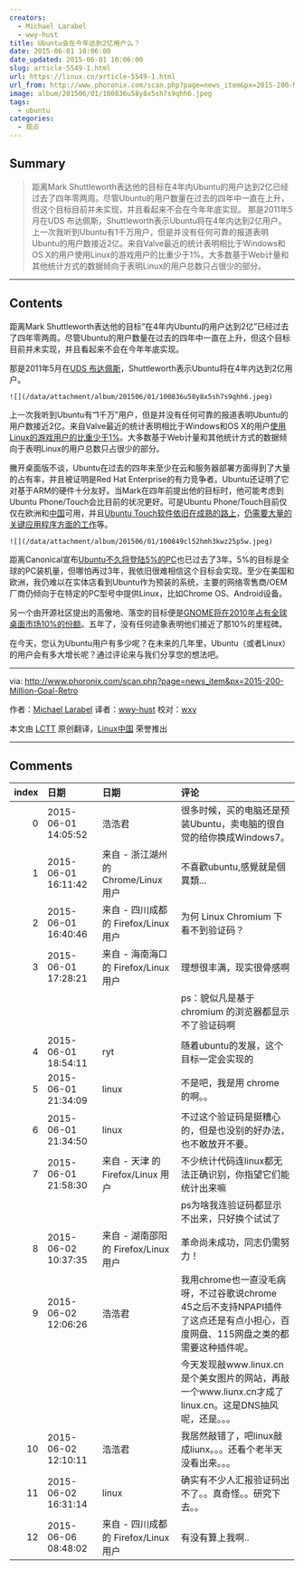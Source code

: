 ```yaml
---
creators:
  - Michael Larabel
  - wwy-hust
title: Ubuntu会在今年达到2亿用户么？
date: 2015-06-01 10:06:00
date_updated: 2015-06-01 10:06:00
slug: article-5549-1.html
url: https://linux.cn/article-5549-1.html
url_from: http://www.phoronix.com/scan.php?page=news_item&px=2015-200-Million-Goal-Retro
image: album/201506/01/100836u58y8x5sh7s9qhh6.jpeg
tags:
  - ubuntu
categories:
  - 观点
---
```


## Summary

> 距离Mark Shuttleworth表达他的目标在4年内Ubuntu的用户达到2亿已经过去了四年零两周。尽管Ubuntu的用户数量在过去的四年中一直在上升，但这个目标目前并未实现，并且看起来不会在今年年底实现。 那是2011年5月在UDS 布达佩斯，Shuttleworth表示Ubuntu将在4年内达到2亿用户。  上一次我听到Ubuntu有1千万用户，但是并没有任何可靠的报道表明Ubuntu的用户数接近2亿。来自Valve最近的统计表明相比于Windows和OS X的用户使用Linux的游戏用户的比重少于1%。大多数基于Web计量和其他统计方式的数据倾向于表明Linux的用户总数只占很少的部分。

***

<!-- more -->

## Contents

距离Mark Shuttleworth表达他的目标“在4年内Ubuntu的用户达到2亿”已经过去了四年零两周。尽管Ubuntu的用户数量在过去的四年中一直在上升，但这个目标目前并未实现，并且看起来不会在今年年底实现。

那是2011年5月在[UDS 布达佩斯](http://www.phoronix.com/vr.php?view=16002)，Shuttleworth表示Ubuntu将在4年内达到2亿用户。

`![](/data/attachment/album/201506/01/100836u58y8x5sh7s9qhh6.jpeg)`

上一次我听到Ubuntu有“1千万”用户，但是并没有任何可靠的报道表明Ubuntu的用户数接近2亿。来自Valve最近的统计表明相比于Windows和OS X的用户[使用Linux的游戏用户的比重少于1%](http://www.phoronix.com/scan.php?page=news_item&px=Steam-April-2015-1-Drop)。大多数基于Web计量和其他统计方式的数据倾向于表明Linux的用户总数只占很少的部分。

撇开桌面版不谈，Ubuntu在过去的四年来至少在云和服务器部署方面得到了大量的占有率，并且被证明是Red Hat Enterprise的有力竞争者。Ubuntu还证明了它对基于ARM的硬件十分友好。当Mark在四年前提出他的目标时，他可能考虑到Ubuntu Phone/Touch会比目前的状况更好。可是Ubuntu Phone/Touch目前仅仅在欧洲和[中国](http://www.phoronix.com/scan.php?page=news_item&px=Ubuntu-MX4-In-China)可用，并且[Ubuntu Touch软件依旧在成熟的路上](http://www.phoronix.com/scan.php?page=news_item&px=Ubuntu-Calculator-Reboot)，[仍需要大量的关键应用程序方面的工作](http://www.phoronix.com/scan.php?page=news_item&px=MTgzOTM)等。

`![](/data/attachment/album/201506/01/100849cl52hmh3kwz25p5w.jpeg)`

距离Canonical宣布[Ubuntu不久将登陆5%的PC](http://www.phoronix.com/scan.php?page=news_item&px=MTA5ODM)也已过去了3年。5%的目标是全球的PC装机量，但哪怕再过3年，我依旧很难相信这个目标会实现。至少在美国和欧洲，我仍难以在实体店看到Ubuntu作为预装的系统，主要的网络零售商/OEM厂商仍倾向于在特定的PC型号中提供Linux，比如Chrome OS、Android设备。

另一个由开源社区提出的高傲地、落空的目标便是[GNOME将在2010年占有全球桌面市场10%的份额](https://www.phoronix.com/scan.php?page=news_item&px=Nzg1Mw)。五年了，没有任何迹象表明他们接近了那10%的里程碑。

在今天，您认为Ubuntu用户有多少呢？在未来的几年里，Ubuntu（或者Linux）的用户会有多大增长呢？通过评论来与我们分享您的想法吧。

---

via: <http://www.phoronix.com/scan.php?page=news_item&px=2015-200-Million-Goal-Retro>

作者：[Michael Larabel](http://www.michaellarabel.com/) 译者：[wwy-hust](https://github.com/wwy-hust) 校对：[wxy](https://github.com/wxy)

本文由 [LCTT](https://github.com/LCTT/TranslateProject) 原创翻译，[Linux中国](https://linux.cn/) 荣誉推出

***

## Comments

|   index | 日期                | 日期                                  | 评论                                                                                                                                                                    |
|--------:|:--------------------|:--------------------------------------|:------------------------------------------------------------------------------------------------------------------------------------------------------------------------|
|       0 | 2015-06-01 14:05:52 | 浩浩君                                | 很多时候，买的电脑还是预装Ubuntu，卖电脑的很自觉的给你换成Windows7。                                                                  |
|       1 | 2015-06-01 16:11:42 | 来自 - 浙江湖州 的 Chrome/Linux 用户  | 不喜歡ubuntu,感覺就是個異類...                                                                                                        |
|       2 | 2015-06-01 16:40:46 | 来自 - 四川成都 的 Firefox/Linux 用户 | 为何 Linux Chromium 下看不到验证码？                                                                                                  |
|       3 | 2015-06-01 17:28:21 | 来自 - 海南海口 的 Firefox/Linux 用户 | 理想很丰满，现实很骨感啊<br />                                                                                                        |
|         |                     |                                       | ps：貌似凡是基于 chromium 的浏览器都显示不了验证码啊                                                                                                      |
|       4 | 2015-06-01 18:54:11 | ryt                                   | 随着ubuntu的发展，这个目标一定会实现的                                                                                                |
|       5 | 2015-06-01 21:34:09 | linux                                 | 不是吧，我是用 chrome 的啊。。                                                                                                        |
|       6 | 2015-06-01 21:34:50 | linux                                 | 不过这个验证码是挺糟心的，但是也没别的好办法，也不敢放开不要。                                                                        |
|       7 | 2015-06-01 21:58:30 | 来自 - 天津 的 Firefox/Linux 用户     | 不少统计代码连linux都无法正确识别，你指望它们能统计出来嘛<br />                                                                       |
|         |                     |                                       | ps为啥我连验证码都显示不出来，只好换个试试了                                                                                                               |
|       8 | 2015-06-02 10:37:35 | 来自 - 湖南邵阳 的 Firefox/Linux 用户 | 革命尚未成功，同志仍需努力！                                                                                                          |
|       9 | 2015-06-02 12:06:26 | 浩浩君                                | 我用chrome也一直没毛病呀，不过谷歌说chrome 45之后不支持NPAPI插件了这点还是有点小担心，百度网盘、115网盘之类的都需要这种插件呢。<br /> |
|         |                     |                                       | 今天发现敲www.linux.cn是个美女图片的网站，再敲一个www.liunx.cn才成了linux.cn。这是DNS抽风呢，还是。。。                                                                 |
|      10 | 2015-06-02 12:10:11 | 浩浩君                                | 我居然敲错了，吧linux敲成liunx。。。还看个老半天没看出来。。。                                                                        |
|      11 | 2015-06-02 16:31:14 | linux                                 | 确实有不少人汇报验证码出不了。。真奇怪。。研究下去。。                                                                                |
|      12 | 2015-06-06 08:48:02 | 来自 - 四川成都 的 Firefox/Linux 用户 | 有没有算上我啊..                                                                                                                      |
